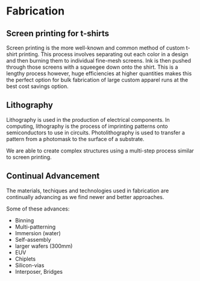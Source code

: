 # Fabrication

## Screen printing for t-shirts

Screen printing is the more well-known and common method of custom t-shirt printing. This process involves separating out each color in a design and then burning them to individual fine-mesh screens. Ink is then pushed through those screens with a squeegee down onto the shirt. This is a lengthy process however, huge efficiencies at higher quantities makes this the perfect option for bulk fabrication of large custom apparel runs at the best cost savings option.


## Lithography

Lithography is used in the production of electrical components. In computing, lithography is the process of imprinting patterns onto semiconductors to use in circuits. Photolithography is used to transfer a pattern from a photomask to the surface of a substrate.

We are able to create complex structures using a multi-step process similar to screen printing.

## Continual Advancement
The materials, techiques and technologies used in fabrication are continually advancing as we find newer and better approaches.

Some of these advances:
- Binning
- Multi-patterning
- Immersion (water)
- Self-assembly
- larger wafers (300mm)
- EUV
- Chiplets
- Silicon-vias
- Interposer, Bridges